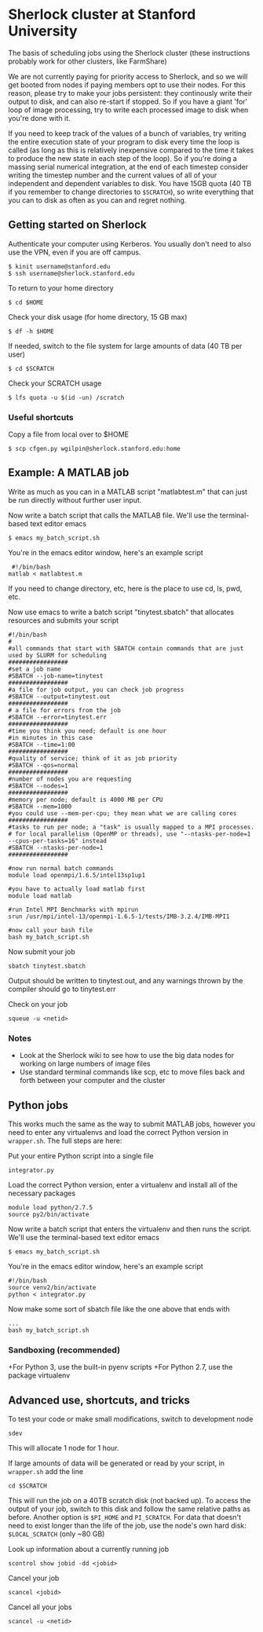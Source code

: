 # Sherlock cluster at Stanford University

The basis of scheduling jobs using the Sherlock cluster (these instructions probably work for other clusters, like FarmShare) 

We are not currently paying for priority access to Sherlock, and so we will get booted from nodes if paying members opt to use their nodes. For this reason, please try to make your jobs persistent: they continously write their output to disk, and can also re-start if stopped. So if you have a giant 'for' loop of image processing, try to write each processed image to disk when you're done with it. 

If you need to keep track of the values of a bunch of variables, try writing the entire execution state of your program to disk every time the loop is called (as long as this is relatively inexpensive compared to the time it takes to produce the new state in each step of the loop). So if you're doing a massing serial numerical integration, at the end of each timestep consider writing the timestep number and the current values of all of your independent and dependent variables to disk. You have 15GB quota (40 TB if you remember to change directories to `$SCRATCH`), so write everything that you can to disk as often as you can and regret nothing.

## Getting started on Sherlock

Authenticate your computer using Kerberos. You usually don't need to also use the VPN, even if you are off campus.

	$ kinit username@stanford.edu
	$ ssh username@sherlock.stanford.edu

To return to your home directory

	$ cd $HOME

Check your disk usage (for home directory, 15 GB max)

	$ df -h $HOME

If needed, switch to the file system for large amounts of data (40 TB per user)

	$ cd $SCRATCH

Check your SCRATCH usage

	$ lfs quota -u $(id -un) /scratch

### Useful shortcuts

Copy a file from local over to $HOME

	$ scp cfgen.py wgilpin@sherlock.stanford.edu:home

## Example: A MATLAB job

Write as much as you can in a MATLAB script "matlabtest.m" that can just be run directly without further user input.

Now write a batch script that calls the MATLAB file. We'll use the terminal-based text editor emacs

	$ emacs my_batch_script.sh

You're in the emacs editor window, here's an example script

	 #!/bin/bash                                                                                                 
	matlab < matlabtest.m

If you need to change directory, etc, here is the place to use cd, ls, pwd, etc.

Now use emacs to write a batch script "tinytest.sbatch" that allocates resources and submits your script

	#!/bin/bash                                                                                                   
	#                                                                                                             
	#all commands that start with SBATCH contain commands that are just used by SLURM for scheduling              
	#################                                                                                             
	#set a job name                                                                                               
	#SBATCH --job-name=tinytest                                                                                   
	#################                                                                                             
	#a file for job output, you can check job progress                                                            
	#SBATCH --output=tinytest.out                                                                                 
	#################                                                                                             
	# a file for errors from the job                                                                              
	#SBATCH --error=tinytest.err                                                                                  
	#################                                                                                             
	#time you think you need; default is one hour                                                                 
	#in minutes in this case                                                                                      
	#SBATCH --time=1:00                                                                                           
	#################                                                                                             
	#quality of service; think of it as job priority                                                              
	#SBATCH --qos=normal                                                                                          
	#################                                                                                             
	#number of nodes you are requesting                                                                           
	#SBATCH --nodes=1                                                                                             
	#################                                                                                             
	#memory per node; default is 4000 MB per CPU                                                                  
	#SBATCH --mem=1000                                                                                            
	#you could use --mem-per-cpu; they mean what we are calling cores                                             
	#################                                                                                             
	#tasks to run per node; a "task" is usually mapped to a MPI processes.                                        
	# for local parallelism (OpenMP or threads), use "--ntasks-per-node=1 --cpus-per-tasks=16" instead            
	#SBATCH --ntasks-per-node=1                                                                                   
	#################                                                                                             

	#now run normal batch commands                                                                                
	module load openmpi/1.6.5/intel13sp1up1
	
	#you have to actually load matlab first
	module load matlab

	#run Intel MPI Benchmarks with mpirun                                                                         
	srun /usr/mpi/intel-13/openmpi-1.6.5-1/tests/IMB-3.2.4/IMB-MPI1

	#now call your bash file
	bash my_batch_script.sh

Now submit your job

	sbatch tinytest.sbatch

Output should be written to tinytest.out, and any warnings thrown by the compiler should go to tinytest.err

Check on your job

	squeue -u <netid>


### Notes

+ Look at the Sherlock wiki to see how to use the big data nodes for working on large numbers of image files
+ Use standard terminal commands like scp, etc to move files back and forth between your computer and the cluster



## Python jobs

This works much the same as the way to submit MATLAB jobs, however you need to enter any virtualenvs and load the correct Python version in `wrapper.sh`. The full steps are here:

Put your entire Python script into a single file

	integrator.py

Load the correct Python version, enter a virtualenv and install all of the necessary packages

    module load python/2.7.5
    source py2/bin/activate

Now write a batch script that enters the virtualenv and then runs the script. We'll use the terminal-based text editor emacs

	$ emacs my_batch_script.sh

You're in the emacs editor window, here's an example script

	#!/bin/bash 
	source venv2/bin/activate                                                                                                
	python < integrator.py

Now make some sort of sbatch file like the one above that ends with

	...
	bash my_batch_script.sh

### Sandboxing (recommended)

+For Python 3, use the built-in pyenv scripts
+For Python 2.7, use the package virtualenv

## Advanced use, shortcuts, and tricks

To test your code or make small modifications, switch to development node

	sdev

This will allocate 1 node for 1 hour.

If large amounts of data will be generated or read by your script, in `wrapper.sh` add the line 

	cd $SCRATCH

This will run the job on a 40TB scratch disk (not backed up). To access the output of your job, switch to this disk and follow the same relative paths as before. Another option is  `$PI_HOME` and `PI_SCRATCH`. For data that doesn't need to exist longer than the life of the job, use the node's own hard disk: `$LOCAL_SCRATCH` (only ~80 GB)

Look up information about a currently running job

	scontrol show jobid -dd <jobid>

Cancel your job
	
	scancel <jobid>

Cancel all your jobs

	scancel -u <netid>





